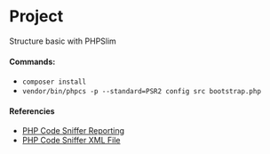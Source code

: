 # Project

Structure basic with PHPSlim

#### Commands:

* `composer install`
* `vendor/bin/phpcs -p --standard=PSR2 config src bootstrap.php`

#### Referencies

* [PHP Code Sniffer Reporting](https://github.com/squizlabs/PHP_CodeSniffer/wiki/Reporting)
* [PHP Code Sniffer XML File](https://github.com/squizlabs/PHP_CodeSniffer/wiki/Annotated-Ruleset)